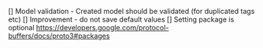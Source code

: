 [] Model validation - Created model should be validated (for duplicated tags etc)
[] Improvement - do not save default values
[] Setting package is optional <https://developers.google.com/protocol-buffers/docs/proto3#packages>